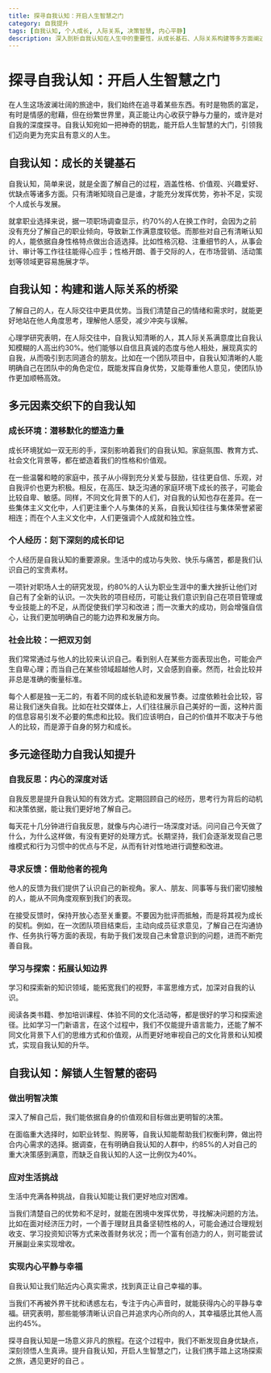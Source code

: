 ```yaml
---
title: 探寻自我认知：开启人生智慧之门
category: 自我提升
tags: [自我认知, 个人成长, 人际关系, 决策智慧, 内心平静]
description: 深入剖析自我认知在人生中的重要性，从成长基石、人际关系构建等多方面阐述，介绍影响自我认知的因素及提升途径，揭示其对做出明智决策、应对挑战和实现内心幸福的关键作用。
---
```

# 探寻自我认知：开启人生智慧之门
在人生这场波澜壮阔的旅途中，我们始终在追寻着某些东西。有时是物质的富足，有时是情感的慰藉，但在纷繁世界里，真正能让内心收获宁静与力量的，或许是对自我的深度探寻。自我认知宛如一把神奇的钥匙，能开启人生智慧的大门，引领我们迈向更为充实且有意义的人生。

## 自我认知：成长的关键基石
自我认知，简单来说，就是全面了解自己的过程，涵盖性格、价值观、兴趣爱好、优缺点等诸多方面。只有清晰知晓自己是谁，才能充分发挥优势，弥补不足，实现个人成长与发展。

就拿职业选择来说，据一项职场调查显示，约70%的人在换工作时，会因为之前没有充分了解自己的职业倾向，导致新工作满意度较低。而那些对自己有清晰认知的人，能依据自身性格特点做出合适选择。比如性格沉稳、注重细节的人，从事会计、审计等工作往往能得心应手；性格开朗、善于交际的人，在市场营销、活动策划等领域更容易施展才华。

## 自我认知：构建和谐人际关系的桥梁
了解自己的人，在人际交往中更具优势。当我们清楚自己的情绪和需求时，就能更好地站在他人角度思考，理解他人感受，减少冲突与误解。

心理学研究表明，在人际交往中，自我认知清晰的人，其人际关系满意度比自我认知模糊的人高出约30%。他们能够以自信且真诚的态度与他人相处，展现真实的自我，从而吸引到志同道合的朋友。比如在一个团队项目中，自我认知清晰的人能明确自己在团队中的角色定位，既能发挥自身优势，又能尊重他人意见，使团队协作更加顺畅高效。

## 多元因素交织下的自我认知
### 成长环境：潜移默化的塑造力量
成长环境犹如一双无形的手，深刻影响着我们的自我认知。家庭氛围、教育方式、社会文化背景等，都在塑造着我们的性格和价值观。

在一些温馨和睦的家庭中，孩子从小得到充分关爱与鼓励，往往更自信、乐观，对自我评价也更为积极。相反，在高压、缺乏沟通的家庭环境下成长的孩子，可能会比较自卑、敏感。同样，不同文化背景下的人们，对自我的认知也存在差异。在一些集体主义文化中，人们更注重个人与集体的关系，自我认知往往与集体荣誉紧密相连；而在个人主义文化中，人们更强调个人成就和独立性。

### 个人经历：刻下深刻的成长印记
个人经历是自我认知的重要源泉。生活中的成功与失败、快乐与痛苦，都是我们认识自己的宝贵素材。

一项针对职场人士的研究发现，约80%的人认为职业生涯中的重大挫折让他们对自己有了全新的认识。一次失败的项目经历，可能让我们意识到自己在项目管理或专业技能上的不足，从而促使我们学习和改进；而一次重大的成功，则会增强自信心，让我们更加明确自己的能力边界和发展方向。

### 社会比较：一把双刃剑
我们常常通过与他人的比较来认识自己。看到别人在某些方面表现出色，可能会产生自卑心理；而当自己在某些领域超越他人时，又会感到自豪。然而，社会比较并非总是准确的衡量标准。

每个人都是独一无二的，有着不同的成长轨迹和发展节奏。过度依赖社会比较，容易让我们迷失自我。比如在社交媒体上，人们往往展示自己美好的一面，这种片面的信息容易引发不必要的焦虑和比较。我们应该明白，自己的价值并不取决于与他人的比较，而是源于自身的努力和成长。

## 多元途径助力自我认知提升
### 自我反思：内心的深度对话
自我反思是提升自我认知的有效方式。定期回顾自己的经历，思考行为背后的动机和决策依据，能让我们更好地了解自己。

每天花十几分钟进行自我反思，就像与内心进行一场深度对话。问问自己今天做了什么，为什么这样做，有没有更好的处理方式。长期坚持，我们会逐渐发现自己思维模式和行为习惯中的优点与不足，从而有针对性地进行调整和改进。

### 寻求反馈：借助他者的视角
他人的反馈为我们提供了认识自己的新视角。家人、朋友、同事等与我们密切接触的人，能从不同角度观察到我们的表现。

在接受反馈时，保持开放心态至关重要。不要因为批评而抵触，而是将其视为成长的契机。例如，在一次团队项目结束后，主动向成员征求意见，了解自己在沟通协作、任务执行等方面的表现，有助于我们发现自己未曾意识到的问题，进而不断完善自我。

### 学习与探索：拓展认知边界
学习和探索新的知识领域，能拓宽我们的视野，丰富思维方式，加深对自我的认识。

阅读各类书籍、参加培训课程、体验不同的文化活动等，都是很好的学习和探索途径。比如学习一门新语言，在这个过程中，我们不仅能提升语言能力，还能了解不同文化背景下人们的思维方式和价值观，从而更好地审视自己的文化背景和认知模式，实现自我认知的升华。

## 自我认知：解锁人生智慧的密码
### 做出明智决策
深入了解自己后，我们能依据自身的价值观和目标做出更明智的决策。

在面临重大选择时，如职业转型、购房等，自我认知能帮助我们权衡利弊，做出符合内心需求的选择。据调查，在有明确自我认知的人群中，约85%的人对自己的重大决策感到满意，而缺乏自我认知的人这一比例仅为40%。

### 应对生活挑战
生活中充满各种挑战，自我认知能让我们更好地应对困难。

当我们清楚自己的优势和不足时，就能在困境中发挥优势，寻找解决问题的方法。比如在面对经济压力时，一个善于理财且具备坚韧性格的人，可能会通过合理规划收支、学习投资知识等方式来改善财务状况；而一个富有创造力的人，则可能尝试开展副业来实现增收。

### 实现内心平静与幸福
自我认知让我们贴近内心真实需求，找到真正让自己幸福的事。

当我们不再被外界干扰和诱惑左右，专注于内心声音时，就能获得内心的平静与幸福。研究表明，那些能够清晰认识自己并追求内心所向的人，其幸福感比其他人高出约45%。

探寻自我认知是一场意义非凡的旅程。在这个过程中，我们不断发现自身优缺点，深刻领悟人生真谛。提升自我认知，开启人生智慧之门，让我们携手踏上这场探索之旅，遇见更好的自己 。